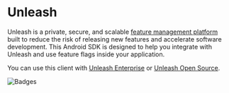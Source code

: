 # Unleash

Unleash is a private, secure, and scalable [feature management platform](https://www.getunleash.io/) built to reduce the risk of releasing new features and accelerate software development. This Android SDK is designed to help you integrate with Unleash and use feature flags inside your application.

You can use this client with [Unleash Enterprise](https://www.getunleash.io/pricing?utm_source=readme&utm_medium=java) or [Unleash Open Source](https://github.com/Unleash/unleash).

![Badges](link-to-badges)